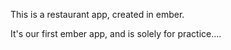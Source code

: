 This is a restaurant app, created in ember.

It's our first ember app, and is solely for practice....
